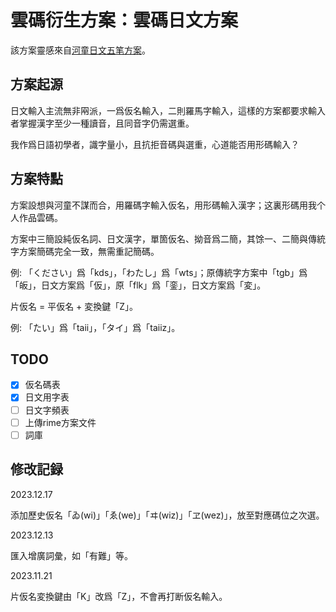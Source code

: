 # 雲碼衍生方案：雲碼日文方案

該方案靈感來自[河童日文五笔方案](https://github.com/zerobikappa/rime-kappajp86)。

## 方案起源

日文輸入主流無非㒳派，一爲仮名輸入，二則羅馬字輸入，這樣的方案都要求輸入者掌握漢字至少一種讀音，且同音字仍需選重。

我作爲日語初學者，識字量小，且抗拒音碼與選重，心道能否用形碼輸入？

## 方案特點

方案設想與河童不謀而合，用羅碼字輸入仮名，用形碼輸入漢字；这裏形碼用我个人作品雲碼。

方案中三簡設純仮名詞、日文漢字，單箇仮名、拗音爲二簡，其馀一、二簡與傳統字方案簡碼完全一致，無需重記簡碼。

例: 「ください」爲「kds」，「わたし」爲「wts」；原傳統字方案中「tgb」爲「皈」，日文方案爲「仮」，原「flk」爲「銮」，日文方案爲「変」。

片仮名 = 平仮名 + 変換鍵「Z」。

例: 「たい」爲「taii」，「タイ」爲「taiiz」。

## TODO

- [x] 仮名碼表
- [x] 日文用字表
- [ ] 日文字頻表
- [ ] 上傳rime方案文件
- [ ] 詞庫

## 修改記録

2023.12.17

添加歷史仮名「ゐ(wi)」「ゑ(we)」「ヰ(wiz)」「ヱ(wez)」，放至對應碼位之次選。 

2023.12.13

匯入增廣詞彙，如「有難」等。

2023.11.21

片仮名変換鍵由「K」改爲「Z」，不會再打断仮名輸入。
